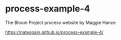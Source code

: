 # process-example-4
The Bloom Project process website by Maggie Hance

https://natespain.github.io/process-example-4/
